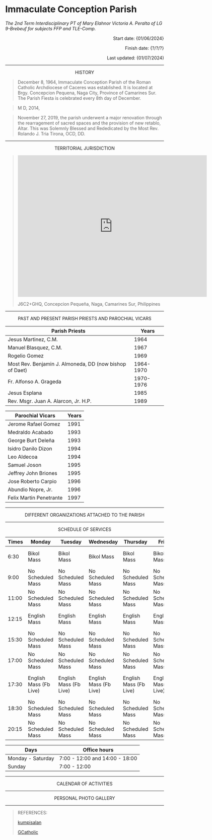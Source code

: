 # **Immaculate Conception Parish**
*The 2nd Term Interdisciplinary PT of Mary Elahnor Victoria A. Peralta of LG 9-Brebeuf for subjects FFP and TLE-Comp.*

<p align="right">
 Start date: {01/06/2024}
</p>
<p align="right">
 Finish date: {?/?/?}
</p>
<p align="right">
 Last updated: {01/07/2024)
</p>

---
<p align="center">
 HISTORY
</p>

> December 8, 1964, Immaculate Conception Parish of the Roman Catholic Archdiocese of Caceres was established. It is located at Brgy. Concepcion Pequena, Naga City, Province of Camarines Sur. The Parish Fiesta is celebrated every 8th day of December.
> 

> M D, 2014,
> 

> November 27, 2019, the parish underwent a major renovation through the rearragement of sacred spaces and the provision of new retablo, Altar. This was Solemnly Blessed and Rededicated by the Most Rev. Rolando J. Tria Tirona, OCD, DD.
> 
 ---
<p align="center">
 TERRITORIAL JURISDICTION
</p>

> <iframe src="https://www.google.com/maps/embed?pb=!1m14!1m8!1m3!1d1538.8271804572398!2d123.20202882200232!3d13.621130930178643!3m2!1i1024!2i768!4f13.1!3m3!1m2!1s0x33a18cd26aaaaaab%3A0x28f11207d8c70286!2sOur%20Lady%20of%20The%20Immaculate%20Conception%20Parish!5e0!3m2!1sen!2sus!4v1704557086444!5m2!1sen!2sus" width="600" height="450" style="border:0;" allowfullscreen="" loading="lazy" referrerpolicy="no-referrer-when-downgrade"></iframe>
> 
> J6C2+GHQ, Concepcion Pequeña, Naga, Camarines Sur, Philippines

---
<p align="center">
 PAST AND PRESENT PARISH PRIESTS AND PAROCHIAL VICARS
</p>

| **Parish Priests** | **Years** |
| ---- | ---- |
| Jesus Martinez, C.M. | 1964 |
| Manuel Blasquez, C.M. | 1967 |
| Rogelio Gomez | 1969 |
| Most Rev. Benjamin J. Almoneda, DD (now bishop of Daet) | 1964-1970 |
| Fr. Alfonso A. Grageda | 1970-1976 |
| Jesus Esplana | 1985 |
| Rev. Msgr. Juan A. Alarcon, Jr. H.P. | 1989 |


| **Parochial Vicars** | **Years** |
| ---- | ---- |
| Jerome Rafael Gomez | 1991 |
| Medraldo Acabado | 1993 |
| George Burt Deleña | 1993 |
| Isidro Danilo Dizon | 1994 |
| Leo Aldecoa | 1994 |
| Samuel Joson | 1995 |
| Jeffrey John Briones | 1995 |
| Jose Roberto Carpio | 1996 |
| Abundio Nopre, Jr. | 1996 |
| Felix Martin Penetrante | 1997 |

---
<p align="center">
 DIFFERENT ORGANIZATIONS ATTACHED TO THE PARISH
</p>


---
<p align="center">
 SCHEDULE OF SERVICES
</p>

| **Times** | **Monday** | **Tuesday** | **Wednesday** | **Thursday** | **Friday** | **Saturday** | **Sunday** |
| ---- | ---- | ---- | ---- | ---- | ---- | ---- | ---- |
| 6:30 | Bikol Mass | Bikol Mass | Bikol Mass | Bikol Mass | Bikol Mass | Bikol Mass | Bikol Mass (Fb Live) |
| 9:00 | No Scheduled Mass | No Scheduled Mass | No Scheduled Mass | No Scheduled Mass | No Scheduled Mass | No Scheduled Mass | Bikol Mass |
| 11:00 | No Scheduled Mass | No Scheduled Mass | No Scheduled Mass | No Scheduled Mass | No Scheduled Mass | No Scheduled Mass | English Mass |
| 12:15 | English Mass | English Mass | English Mass | English Mass | English Mass | No Scheduled Mass | No Scheduled Mass |
| 15:30 | No Scheduled Mass | No Scheduled Mass | No Scheduled Mass | No Scheduled Mass | No Scheduled Mass | No Scheduled Mass | Bikol Mass |
| 17:00 | No Scheduled Mass | No Scheduled Mass | No Scheduled Mass | No Scheduled Mass | No Scheduled Mass | No Scheduled Mass | English Mass (Fb Live) |
| 17:30 | English Mass (Fb Live) | English Mass (Fb Live) | English Mass (Fb Live) | English Mass (Fb Live) | English Mass (Fb Live) | Bikol - Anticipated Mass (Fb Live) | No Scheduled Mass |
| 18:30 | No Scheduled Mass | No Scheduled Mass | No Scheduled Mass | No Scheduled Mass | No Scheduled Mass | No Scheduled Mass | Bikol Mass (Fb Live) |
| 20:15 | No Scheduled Mass | No Scheduled Mass | No Scheduled Mass | No Scheduled Mass | No Scheduled Mass | No Scheduled Mass | English Mass |

| Days | Office hours |
| ---- | ---- |
| Monday - Saturday | 7:00 - 12:00 and 14:00 - 18:00|
| Sunday | 7:00 - 12:00 |

---
<p align="center">
 CALENDAR OF ACTIVITIES
</p>


---
<p align="center">
 PERSONAL PHOTO GALLERY
</p>


---

> REFERENCES:
> 
> [kumpisalan](https://kumpisalan.com/church/23/Immaculate%20Conception%20Parish%20-%20Naga,%20Camarines%20Sur)
> 
> [GCatholic](http://www.gcatholic.org/churches/asia-east/64730.htm)
